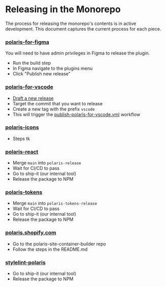 # Releasing in the Monorepo

The process for releasing the monorepo's contents is in active development. This document captures the current process for each piece.

### [polaris-for-figma](/polaris-for-figma)

You will need to have admin privileges in Figma to release the plugin.

- Run the build step
- In Figma navigate to the plugins menu
- Click "Publish new release"

### [polaris-for-vscode](/polaris-for-vscode)

- [Draft a new release](https://github.com/Shopify/polaris/releases)
- Target the commit that you want to release
- Create a new tag with the prefix `vscode`
- This will trigger the [publish-polaris-for-vscode.yml](https://github.com/Shopify/polaris/blob/main/.github/workflows/publish-polaris-for-vscode.yml) workflow

### [polaris-icons](/polaris-icons)

- Steps tk

### [polaris-react](/polaris-react)

- Merge `main` into `polaris-release`
- Wait for CI/CD to pass
- Go to ship-it (our internal tool)
- Release the package to NPM

### [polaris-tokens](/polaris-tokens)

- Merge `main` into `polaris-tokens-release`
- Wait for CI/CD to pass
- Go to ship-it (our internal tool)
- Release the package to NPM

### [polaris.shopify.com](/polaris.shopify.com)

- Go to the polaris-site-container-builder repo
- Follow the steps in the README.md

### [stylelint-polaris](/stylelint-polaris)

- Go to ship-it (our internal tool)
- Release the package to NPM
